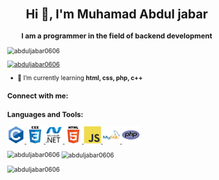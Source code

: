 <h1 align="center">Hi 👋, I'm Muhamad Abdul jabar</h1>
<h3 align="center">I am a programmer in the field of backend development</h3>

<p align="left"> <img src="https://komarev.com/ghpvc/?username=abduljabar0606&label=Profile%20views&color=0e75b6&style=flat" alt="abduljabar0606" /> </p>

<p align="left"> <a href="https://github.com/ryo-ma/github-profile-trophy"><img src="https://github-profile-trophy.vercel.app/?username=abduljabar0606" alt="abduljabar0606" /></a> </p>

- 🌱 I’m currently learning **html, css, php, c++**

<h3 align="left">Connect with me:</h3>
<p align="left">
</p>

<h3 align="left">Languages and Tools:</h3>
<p align="left"> <a href="https://www.cprogramming.com/" target="_blank" rel="noreferrer"> <img src="https://raw.githubusercontent.com/devicons/devicon/master/icons/c/c-original.svg" alt="c" width="40" height="40"/> </a> <a href="https://www.w3schools.com/css/" target="_blank" rel="noreferrer"> <img src="https://raw.githubusercontent.com/devicons/devicon/master/icons/css3/css3-original-wordmark.svg" alt="css3" width="40" height="40"/> </a> <a href="https://dotnet.microsoft.com/" target="_blank" rel="noreferrer"> <img src="https://raw.githubusercontent.com/devicons/devicon/master/icons/dot-net/dot-net-original-wordmark.svg" alt="dotnet" width="40" height="40"/> </a> <a href="https://www.w3.org/html/" target="_blank" rel="noreferrer"> <img src="https://raw.githubusercontent.com/devicons/devicon/master/icons/html5/html5-original-wordmark.svg" alt="html5" width="40" height="40"/> </a> <a href="https://developer.mozilla.org/en-US/docs/Web/JavaScript" target="_blank" rel="noreferrer"> <img src="https://raw.githubusercontent.com/devicons/devicon/master/icons/javascript/javascript-original.svg" alt="javascript" width="40" height="40"/> </a> <a href="https://www.mysql.com/" target="_blank" rel="noreferrer"> <img src="https://raw.githubusercontent.com/devicons/devicon/master/icons/mysql/mysql-original-wordmark.svg" alt="mysql" width="40" height="40"/> </a> <a href="https://www.php.net" target="_blank" rel="noreferrer"> <img src="https://raw.githubusercontent.com/devicons/devicon/master/icons/php/php-original.svg" alt="php" width="40" height="40"/> </a> </p>

<p><img align="left" src="https://github-readme-stats.vercel.app/api/top-langs?username=abduljabar0606&show_icons=true&locale=en&layout=compact" alt="abduljabar0606" /></p>

<p>&nbsp;<img align="center" src="https://github-readme-stats.vercel.app/api?username=abduljabar0606&show_icons=true&locale=en" alt="abduljabar0606" /></p>

<p><img align="center" src="https://github-readme-streak-stats.herokuapp.com/?user=abduljabar0606&" alt="abduljabar0606" /></p>
